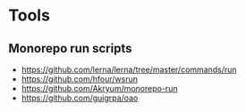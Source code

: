 # Tools

## Monorepo run scripts

- https://github.com/lerna/lerna/tree/master/commands/run
- https://github.com/hfour/wsrun
- https://github.com/Akryum/monorepo-run
- https://github.com/guigrpa/oao

##
